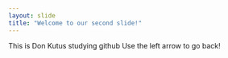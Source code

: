 ```yaml
---
layout: slide
title: "Welcome to our second slide!"
---
```

This is Don Kutus studying github
Use the left arrow to go back!
